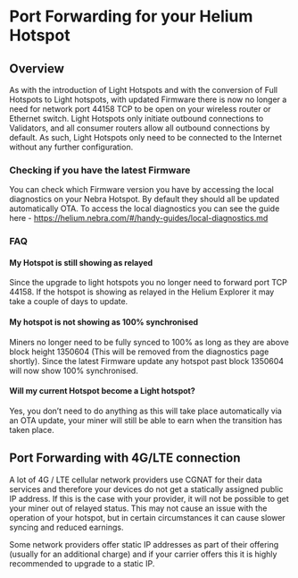# Port Forwarding for your Helium Hotspot

## Overview

As with the introduction of Light Hotspots and with the conversion of Full Hotspots to Light hotspots, with updated Firmware there is now no longer a need for network port 44158 TCP to be open on your wireless router or Ethernet switch. Light Hotspots only initiate outbound connections to Validators, and all consumer routers allow all outbound connections by default. As such, Light Hotspots only need to be connected to the Internet without any further configuration.

### Checking if you have the latest Firmware

You can check which Firmware version you have by accessing the local diagnostics on your Nebra Hotspot. By default they should all be updated automatically OTA. To access the local diagnostics you can see the guide here - https://helium.nebra.com/#/handy-guides/local-diagnostics.md

### FAQ

#### My Hotspot is still showing as relayed

Since the upgrade to light hotspots you no longer need to forward port TCP 44158. If the hotspot is showing as relayed in the Helium Explorer it may take a couple of days to update.

#### My hotspot is not showing as 100% synchronised

Miners no longer need to be fully synced to 100% as long as they are above block height 1350604 (This will be removed from the diagnostics page shortly). Since the latest Firmware update any hotspot past block 1350604 will now show 100% synchronised.

#### Will my current Hotspot become a Light hotspot?
Yes, you don’t need to do anything as this will take place automatically via an OTA update, your miner will still be able to earn when the transition has taken place.

## Port Forwarding with 4G/LTE connection

A lot of 4G / LTE cellular network providers use CGNAT for their data services and therefore your devices do not get a statically assigned public IP address. If this is the case with your provider, it will not be possible to get your miner out of relayed status. This may not cause an issue with the operation of your hotspot, but in certain circumstances it can cause slower syncing and reduced earnings.

Some network providers offer static IP addresses as part of their offering (usually for an additional charge) and if your carrier offers this it is highly recommended to upgrade to a static IP.
